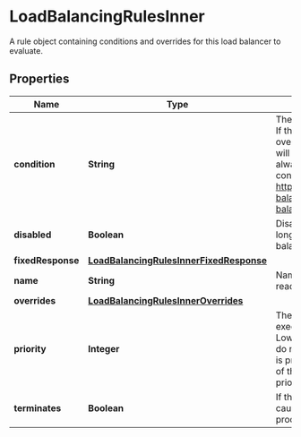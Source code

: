 

# LoadBalancingRulesInner

A rule object containing conditions and overrides for this load balancer to evaluate.

## Properties

| Name | Type | Description | Notes |
|------------ | ------------- | ------------- | -------------|
|**condition** | **String** | The condition expressions to evaluate. If the condition evaluates to true, the overrides or fixed_response in this rule will be applied. An empty condition is always true. For more details on condition expressions, please see https://developers.cloudflare.com/load-balancing/understand-basics/load-balancing-rules/expressions. |  [optional] |
|**disabled** | **Boolean** | Disable this specific rule. It will no longer be evaluated by this load balancer. |  [optional] |
|**fixedResponse** | [**LoadBalancingRulesInnerFixedResponse**](LoadBalancingRulesInnerFixedResponse.md) |  |  [optional] |
|**name** | **String** | Name of this rule. Only used for human readability. |  [optional] |
|**overrides** | [**LoadBalancingRulesInnerOverrides**](LoadBalancingRulesInnerOverrides.md) |  |  [optional] |
|**priority** | **Integer** | The order in which rules should be executed in relation to each other. Lower values are executed first. Values do not need to be sequential. If no value is provided for any rule the array order of the rules field will be used to assign a priority. |  [optional] |
|**terminates** | **Boolean** | If this rule&#39;s condition is true, this causes rule evaluation to stop after processing this rule. |  [optional] |



